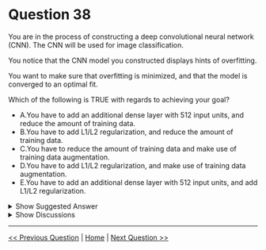 # Question 38

You are in the process of constructing a deep convolutional neural network (CNN). The CNN will be used for image classification.

You notice that the CNN model you constructed displays hints of overfitting.

You want to make sure that overfitting is minimized, and that the model is converged to an optimal fit.

Which of the following is TRUE with regards to achieving your goal?

- A.You have to add an additional dense layer with 512 input units, and reduce the amount of training data.
- B.You have to add L1/L2 regularization, and reduce the amount of training data.
- C.You have to reduce the amount of training data and make use of training data augmentation.
- D.You have to add L1/L2 regularization, and make use of training data augmentation.
- E.You have to add an additional dense layer with 512 input units, and add L1/L2 regularization.

<details>
  <summary>Show Suggested Answer</summary>

<strong>D</strong><br>

</details>

<details>
  <summary>Show Discussions</summary>

<blockquote><p><strong>exam_monkey1234</strong> <code>(Tue 05 Jul 2022 11:00)</code> - <em>Upvotes: 50</em></p><p>I would say answer D</p></blockquote>
<blockquote><p><strong>Moshekwa</strong> <code>(Sun 31 Jul 2022 12:34)</code> - <em>Upvotes: 14</em></p><p>&quot;data augmentation simply means increasing size of the data that is increasing the number of images present in the dataset..  using data augmentation a lot of similar images can be generated. This helps in increasing the dataset size and thus reduce overfitting.&quot;

https://www.kdnuggets.com/2019/12/5-techniques-prevent-overfitting-neural-networks.html</p></blockquote>

<blockquote><p><strong>Nghia1</strong> <code>(Thu 30 May 2024 23:29)</code> - <em>Upvotes: 1</em></p><p>agree, option B reduce amount of training data will lead to overfitting.</p></blockquote>
<blockquote><p><strong>phdykd</strong> <code>(Thu 01 Feb 2024 21:27)</code> - <em>Upvotes: 9</em></p><p>Moderator, you should correct the answers, not me!
D. You have to add L1/L2 regularization and make use of training data augmentation.
Overfitting occurs when a model is too complex for data it is being trained on and memorizes the training data instead of generalizing to new data. To reduce overfitting, you can use regularization techniques such as L1 or L2 regularization, which add a penalty term to the loss function to discourage the model from learning overly complex representations. Additionally, increasing the amount of training data can also help reduce overfitting by giving the model more information to learn from. One common way to increase the amount of training data is to use data augmentation, which involves transforming the existing data in ways that preserve the labels to generate additional training examples.</p></blockquote>
<blockquote><p><strong>dporwal04</strong> <code>(Thu 05 Dec 2024 09:01)</code> - <em>Upvotes: 2</em></p><p>D is the correct ans</p></blockquote>
<blockquote><p><strong>rakeshmk</strong> <code>(Fri 27 Sep 2024 09:26)</code> - <em>Upvotes: 1</em></p><p>The answer is D. Data augmentation really helps to reduce overfitting and L1L2 are most used regularization in Neural networks..
Dear moderator , please provide the correct answers. Many of them given here is misleading which can make chaos while attending exam</p></blockquote>
<blockquote><p><strong>endeesa</strong> <code>(Sat 08 Jun 2024 21:46)</code> - <em>Upvotes: 1</em></p><p>The only option that makes sense to me is D. Adding regularisation will reduce overfitting, similarly adding more data adds more diversity to the training set allowing it to generalise better. So answer is D</p></blockquote>
<blockquote><p><strong>bvkr</strong> <code>(Thu 28 Mar 2024 17:34)</code> - <em>Upvotes: 2</em></p><p>ChatGPT answer: Option D: You have to add L1/L2 regularization, and make use of training data augmentation.

When a deep CNN model displays hints of overfitting, it means that the model is too complex and has learned to fit the training data too closely. One way to minimize overfitting is to add regularization to the model, which adds a penalty term to the loss function, encouraging the model to choose simpler solutions.

L1/L2 regularization adds a penalty term to the loss function that discourages the model from using large weights in the network. This has the effect of reducing the complexity of the model and can help prevent overfitting.

Data augmentation is another effective technique to minimize overfitting. It involves applying random transformations to the training data, such as random rotations or translations, to create new training examples that are similar to the original ones. This helps the model to generalize better to unseen data.</p></blockquote>

<blockquote><p><strong>Yoshizn</strong> <code>(Wed 07 Feb 2024 16:01)</code> - <em>Upvotes: 1</em></p><p>Answer is D</p></blockquote>
<blockquote><p><strong>MansoorDataScientist</strong> <code>(Thu 25 Jan 2024 17:34)</code> - <em>Upvotes: 2</em></p><p>Steps for reducing overfitting:

Add more data.
Use data augmentation.
Use architectures that generalize well.
Add regularization (mostly dropout, L1/L2 regularization are also possible)
Reduce architecture complexity.</p></blockquote>

<blockquote><p><strong>Peeking</strong> <code>(Tue 16 Jan 2024 04:59)</code> - <em>Upvotes: 1</em></p><p>D is definitely the answer.</p></blockquote>
<blockquote><p><strong>Edriv</strong> <code>(Mon 11 Dec 2023 13:22)</code> - <em>Upvotes: 1</em></p><p>Why don&#x27;t C?</p></blockquote>
<blockquote><p><strong>lookaaaa</strong> <code>(Thu 23 Nov 2023 22:33)</code> - <em>Upvotes: 2</em></p><p>increse amount of data, simplify the model (decrese layers or NN unit, etc)</p></blockquote>
<blockquote><p><strong>zweic</strong> <code>(Thu 05 Oct 2023 15:03)</code> - <em>Upvotes: 2</em></p><p>I would say D</p></blockquote>
<blockquote><p><strong>jlopezfelizzola</strong> <code>(Mon 11 Sep 2023 04:52)</code> - <em>Upvotes: 2</em></p><p>My vote is for D. A &amp; E discarded because that is increasing the complexity of the architecture. B, C are suggesting reducing the amount of data. D will generate more data for the CNN to be able to generalize more.</p></blockquote>
<blockquote><p><strong>jlopezfelizzola</strong> <code>(Mon 11 Sep 2023 09:09)</code> - <em>Upvotes: 1</em></p><p>Source
https://towardsdatascience.com/deep-learning-3-more-on-cnns-handling-overfitting-2bd5d99abe5d</p></blockquote>
<blockquote><p><strong>synapse</strong> <code>(Sat 11 Mar 2023 11:14)</code> - <em>Upvotes: 1</em></p><p>Definitely D</p></blockquote>
<blockquote><p><strong>dija123</strong> <code>(Fri 09 Dec 2022 12:08)</code> - <em>Upvotes: 1</em></p><p>I vote for D</p></blockquote>
<blockquote><p><strong>jed_elhak</strong> <code>(Mon 19 Sep 2022 00:46)</code> - <em>Upvotes: 4</em></p><p>Answer is D :)</p></blockquote>
<blockquote><p><strong>Maryam89</strong> <code>(Sat 13 Aug 2022 10:08)</code> - <em>Upvotes: 4</em></p><p>Answer is D</p></blockquote>

</details>

---

[<< Previous Question](question_37.md) | [Home](../index.md) | [Next Question >>](question_39.md)
